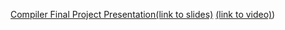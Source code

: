 [Compiler Final Project Presentation(link to slides)](https://docs.google.com/presentation/d/1qng-dGNhwjIODeMyhCt7563XYw7yed-mEdOSPo8k6Q8/edit?usp=sharing)
[(link to video)](https://drive.google.com/file/d/1kwQM4_iS7CbUvM_nXFSJ7WjCz3Gr1A_q/view?usp=sharing))
